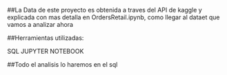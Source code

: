 ##La Data de este proyecto es obtenida a traves del API de kaggle y explicada con mas detalla en OrdersRetail.ipynb, como llegar al dataet que vamos a analizar ahora

##Herramientas utilizadas:

SQL
JUPYTER NOTEBOOK


##Todo el analisis lo haremos en el sql


